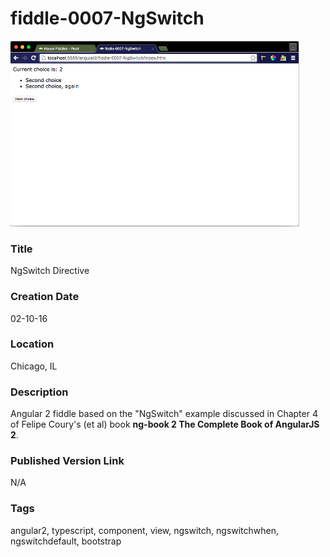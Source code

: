 fiddle-0007-NgSwitch
======

![Screenshot](screenshot.png)


### Title

NgSwitch Directive


### Creation Date

02-10-16


### Location

Chicago, IL


### Description

Angular 2 fiddle based on the "NgSwitch" example discussed in Chapter 4 of Felipe Coury's (et al) book **ng-book 2 The Complete Book of AngularJS 2**.


### Published Version Link

N/A


### Tags

angular2, typescript, component, view, ngswitch, ngswitchwhen, ngswitchdefault, bootstrap
